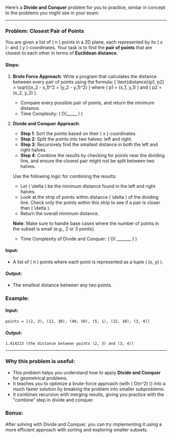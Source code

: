 Here’s a **Divide and Conquer** problem for you to practice, similar in concept to the problems you might see in your exam:

---

### Problem: **Closest Pair of Points**

You are given a list of \( n \) points in a 2D plane, each represented by its \( x \)- and \( y \)-coordinates. Your task is to find the **pair of points** that are closest to each other in terms of **Euclidean distance**.

#### Steps:

1. **Brute Force Approach**:
   Write a program that calculates the distance between every pair of points using the formula:
   \[
   \text{distance}(p1, p2) = \sqrt{(x_2 - x_1)^2 + (y_2 - y_1)^2}
   \]
   where \( p1 = (x_1, y_1) \) and \( p2 = (x_2, y_2) \).
   - Compare every possible pair of points, and return the minimum distance.
   - Time Complexity: \( O(_____ ) \)

2. **Divide and Conquer Approach**:
   - **Step 1**: Sort the points based on their \( x \)-coordinates.
   - **Step 2**: Split the points into two halves: left and right.
   - **Step 3**: Recursively find the smallest distance in both the left and right halves.
   - **Step 4**: Combine the results by checking for points near the dividing line, and ensure the closest pair might not be split between two halves.
   
   Use the following logic for combining the results:
   - Let \( \delta \) be the minimum distance found in the left and right halves.
   - Look at the strip of points within distance \( \delta \) of the dividing line. Check only the points within this strip to see if a pair is closer than \( \delta \).
   - Return the overall minimum distance.
   
   **Note**: Make sure to handle base cases where the number of points in the subset is small (e.g., 2 or 3 points).

   - Time Complexity of Divide and Conquer: \( O( _______ ) \)

#### Input:
- A list of \( n \) points where each point is represented as a tuple \( (x, y) \).

#### Output:
- The smallest distance between any two points.

### Example:

#### Input:
```
points = [(2, 3), (12, 30), (40, 50), (5, 1), (12, 10), (3, 4)]
```

#### Output:
```
1.414213 (the distance between points (2, 3) and (3, 4))
```

---

### Why this problem is useful:
- This problem helps you understand how to apply **Divide and Conquer** for geometrical problems.
- It teaches you to optimize a brute-force approach (with \( O(n^2) \)) into a much faster solution by breaking the problem into smaller subproblems.
- It combines recursion with merging results, giving you practice with the "combine" step in divide and conquer.

### Bonus:
After solving with Divide and Conquer, you can try implementing it using a more efficient approach with sorting and exploring smaller subsets.

